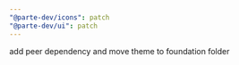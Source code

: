 ```yaml
---
"@parte-dev/icons": patch
"@parte-dev/ui": patch
---
```


add peer dependency and move theme to foundation folder
